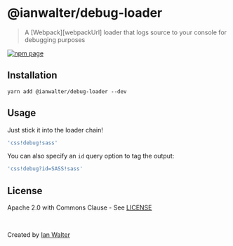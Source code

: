 # @ianwalter/debug-loader
> A [Webpack][webpackUrl] loader that logs source to your console for debugging
> purposes

[![npm page][npmImage]][npmUrl]

## Installation

```console
yarn add @ianwalter/debug-loader --dev
```

## Usage

Just stick it into the loader chain!

```js
'css!debug!sass'
```

You can also specify an `id` query option to tag the output:

```js
'css!debug?id=SASS!sass'
```


## License

Apache 2.0 with Commons Clause - See [LICENSE][licenseUrl]

&nbsp;

Created by [Ian Walter](https://iankwalter.com)

[npmImage]: https://img.shields.io/npm/v/@ianwalter/debug-loader.svg
[npmUrl]: https://www.npmjs.com/package/@ianwalter/debug-loader
[licenseUrl]: https://github.com/ianwalter/debug-loader/blob/master/LICENSE
